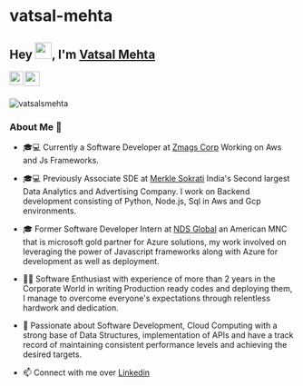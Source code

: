 # vatsal-mehta


## Hey <img src="https://github.com/TheDudeThatCode/TheDudeThatCode/blob/master/Assets/Hi.gif" width="29px">, I'm [Vatsal Mehta](https://www.linkedin.com/in/vatsalsmehta/) 

<a href="https://www.linkedin.com/in/vatsalsmehta/">
  <img align="left" width="24px" src="https://cdn.jsdelivr.net/npm/simple-icons@v3/icons/linkedin.svg"  />
</a>

<a href="mailto:vatsalsmehta@gmail.com">
  <img align="left" width="26px" src="https://cdn.jsdelivr.net/npm/simple-icons@v3/icons/gmail.svg" />
</a>

<br><br>
<div>
  
<p align="left"> <img src="https://komarev.com/ghpvc/?username=vatsalsmehta" alt="vatsalsmehta" /> </p>

### About Me 🚀

- 🎓💻 Currently a Software Developer at [Zmags Corp](https://www.linkedin.com/company/creatorbyzmags/mycompany/) Working on Aws and Js Frameworks.

- 🎓💻 Previously Associate SDE at [Merkle Sokrati](https://www.linkedin.com/company/merkle-sokrati/) India's Second largest Data Analytics and Advertising Company. I work on Backend development consisting of Python, Node.js, Sql in Aws and Gcp environments.

- 🎓 Former Software Developer Intern at [NDS Global](http://www.ndsglobal.com/) an American MNC that is microsoft gold partner for Azure solutions, my work involved on leveraging the power of Javascript frameworks along with Azure for development as well as deployment. 

- 👨‍💻  Software Enthusiast with experience of more than 2 years in the Corporate World in writing Production ready codes and deploying them, I manage to overcome everyone's expectations through relentless hardwork and dedication.

- 🔭 Passionate about Software Development, Cloud Computing with a strong base of Data Structures, implementation of APIs and have a track record of maintaining consistent performance levels and achieving the desired targets.

<!--
- 💬 Ask me about **AWS, Javascript**
-->
- 📫 Connect with me over [Linkedin](https://www.linkedin.com/in/vatsalsmehta/)


<!--
<p align="left"><img src="https://devicons.github.io/devicon/devicon.git/icons/amazonwebservices/amazonwebservices-original-wordmark.svg" alt="amazonwebservices" width="20" height="20"/> <img src="https://devicons.github.io/devicon/devicon.git/icons/c/c-original.svg" alt="c" width="20" height="20"/> <img src="https://devicons.github.io/devicon/devicon.git/icons/django/django-original.svg" alt="django" width="20" height="20"/> <img src="https://devicons.github.io/devicon/devicon.git/icons/docker/docker-original-wordmark.svg" alt="docker" width="20" height="20"/> <img src="https://devicons.github.io/devicon/devicon.git/icons/mysql/mysql-original-wordmark.svg" alt="mysql" width="20" height="20"/> <img src="https://devicons.github.io/devicon/devicon.git/icons/python/python-original-wordmark.svg" alt="python" width="20" height="20"/> <img src="https://devicons.github.io/devicon/devicon.git/icons/nginx/nginx-original.svg" alt="nginx" width="20" height="20"/></p><p align="center">
-->


</div>

